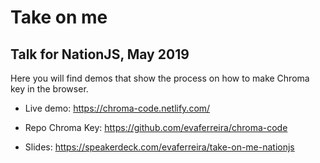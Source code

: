 # Take on me

## Talk for NationJS, May 2019

Here you will find demos that show the process on how to make Chroma key in the browser.

* Live demo: https://chroma-code.netlify.com/

* Repo Chroma Key: https://github.com/evaferreira/chroma-code

* Slides: https://speakerdeck.com/evaferreira/take-on-me-nationjs
